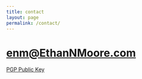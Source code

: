 ```yaml
---
title: contact
layout: page
permalink: /contact/
---
```

# [enm@EthanNMoore.com][0]
  [PGP Public Key][1]

  [0]: mailto:enm@EthanNMoore.com
  [1]: http://pgp.mit.edu/pks/lookup?op=get&search=0xD25168864E781866
